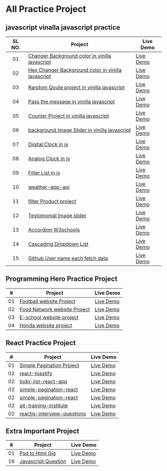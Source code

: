 # All Practice Project 



 ## javascript vinalla javascript  practice 


|  SL NO.  | Project                                                                                                                     | Live Demo                                                                         |
| :-: | --------------------------------------------------------------------------------------------------------------------------- | --------------------------------------------------------------------------------- |
| 01  | [Changer Background color in vinilla javascript ](https://github.com/kamrulcoder/change-background-color)                             | [Live Demo](https://kamrulcoder.github.io/change-background-color/)               |
| 02  | [Hex Changer Background color in vinilla javascript ](https://github.com/kamrulcoder/hex-change-background-color)                               | [Live Demo](https://kamrulcoder.github.io/hex-change-background-color/)               |
| 03  | [Random Qoute project  in vinilla javascript ](https://github.com/kamrulcoder/random-quotes-project)                       | [Live Demo](https://kamrulcoder.github.io/random-quotes-project/)                    |
| 04  | [ Pass the message  in vinilla javascript](https://github.com/kamrulcoder/pass-the-message-vinilla-js)                            | [Live Demo](https://kamrulcoder.github.io/pass-the-message-vinilla-js/)              |
| 05  | [Counter Project   in vinilla javascript ](https://github.com/kamrulcoder/counter-project-vinilla-js)                               | [Live Demo](https://kamrulcoder.github.io/counter-project-vinilla-js/)               |
| 06  | [background  Image  Slider   in vinilla javascript](https://github.com/kamrulcoder/background-image-slider/)                               | [Live Demo](https://kamrulcoder.github.io/background-image-slider/)                |
| 07  |  [Digital Clock in js](https://github.com/kamrulcoder/digital-clock-js)                       | [Live Demo](https://kamrulcoder.github.io/digital-clock-js/)                      |
| 08 | [Analog Clock in js](https://github.com/kamrulcoder/analog-clock-js)                             | [Live Demo](https://kamrulcoder.github.io/analog-clock-js/)              |
| 09  | [Filter List in js](https://github.com/kamrulcoder/filter-list-js)                               | [Live Demo](https://kamrulcoder.github.io/filter-list-js/)               |
| 10  | [weather-app-api](https://github.com/kamrulcoder/weather-app-api)                               | [Live Demo](https://kamrulcoder.github.io/weather-app-api/)               |
| 11  | [filter Product project ](https://github.com/kamrulcoder/filter-product-project)                               | [Live Demo](https://kamrulcoder.github.io/filter-product-project/)
| 12  | [Testomonial Image slider  ](https://github.com/kamrulcoder/testomonial-image-slider)                               | [Live Demo](https://kamrulcoder.github.io/testomonial-image-slider/)    |
| 13  | [Accordion W3schools](https://github.com/kamrulcoder/accordion-w3schools)                               | [Live Demo](https://kamrulcoder.github.io/accordion-w3schools/)    |
| 14  | [Cascading Dropdown List ](https://github.com/kamrulcoder/cascading-select-js)                               | [Live Demo](https://kamrulcoder.github.io/cascading-select-js/)    |
| 15  | [Github User name  each fetch data  ](https://github.com/kamrulcoder/github-username-api)                               | [Live Demo](https://kamrulcoder.github.io/github-username-api/)    |




                   





 ## Programming  Hero Practice Project 


|  #  | Project                                                                                                                     | Live Demo                                                                         |
| :-: | --------------------------------------------------------------------------------------------------------------------------- | --------------------------------------------------------------------------------- |
| 01  | [Football  website  Project  ](https://github.com/kamrulcoder/football-website)                             | [Live Demo](https://kamrulcoder.github.io/football-website/)               |
| 02  | [Food Network website Project](https://github.com/kamrulcoder/food-network)                               | [Live Demo](https://kamrulcoder.github.io/food-network/)                |
| 03  | [E-school website project](https://github.com/kamrulcoder/e-school)                       | [Live Demo](https://kamrulcoder.github.io/e-school/) |
| 04  | [Honda website project](https://github.com/kamrulcoder/honda-project)                             | [Live Demo](https://honda-website-project.netlify.app/)              |





 ## React Practice Project  


|  #  | Project                                                                                                                     | Live Demo                                                                         |
| :-: | --------------------------------------------------------------------------------------------------------------------------- | --------------------------------------------------------------------------------- |
| 01  | [Simple Pagination Project ](https://github.com/kamrulcoder/simple-pagination-react)| [Live Demo](https://simple-pagination-react.netlify.app/)               |
| 02  | [react-toastify](https://github.com/kamrulcoder/react-toastify)                               | [Live Demo]()    |
| 02  | [todo-list-react-app](https://github.com/kamrulcoder/todo-list-react-app)  | [Live Demo]()    |
| 02  | [simple-pagination-react](https://github.com/kamrulcoder/simple-pagination-react) | [Live Demo]()    |
| 02  | [simple-pagination-react](https://github.com/kamrulcoder/simple-pagination-react) | [Live Demo]()    |
| 02  | [ait-training-institute](https://github.com/kamrulcoder/ait-training-institute) | [Live Demo]()    |
| 02  | [reactjs-interview-questions](https://github.com/kamrulcoder/reactjs-interview-questions) | [Live Demo]()    |







 ## Extra Important  Project  


|  #  | Project                                                                                                                     | Live Demo                                                                         |
| :-: | --------------------------------------------------------------------------------------------------------------------------- | --------------------------------------------------------------------------------- |
| 01  | [Psd to Html Gig  ](https://github.com/kamrulcoder/psd-to-html-gig)                             | [Live Demo](https://kamrulcoder.github.io/psd-to-html-gig/)               |
| 16  | [Javascript  Question ](https://github.com/kamrulcoder/javascript-questions)                               | [Live Demo]()    |





